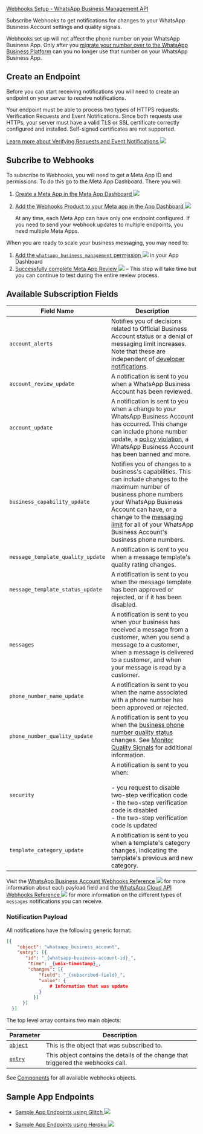 [Webhooks Setup - WhatsApp Business Management API](https://developers.facebook.com/docs/whatsapp/business-management-api/guides/set-up-webhooks)

Subscribe Webhooks to get notifications for changes to your WhatsApp Business Account settings and quality signals.

Webhooks set up will not affect the phone number on your WhatsApp Business App. Only after you [migrate your number over to the WhatsApp Business Platform](https://developers.facebook.com/docs/whatsapp/overview/phone-number#migrate) can you no longer use that number on your WhatsApp Business App.

## Create an Endpoint

Before you can start receiving notifications you will need to create an endpoint on your server to receive notifications.

Your endpoint must be able to process two types of HTTPS requests: Verification Requests and Event Notifications. Since both requests use HTTPs, your server must have a valid TLS or SSL certificate correctly configured and installed. Self-signed certificates are not supported.

[Learn more about Verifying Requests and Event Notifications ![](https://scontent.fmlg11-1.fna.fbcdn.net/v/t39.2365-6/276034258_1045248339390233_3876773921429146148_n.png?stp=dst-webp&_nc_cat=110&ccb=1-7&_nc_sid=e280be&_nc_ohc=81-3ZJVfydoQ7kNvgEYhkTg&_nc_ht=scontent.fmlg11-1.fna&oh=00_AYBdmBQag3KBrsEiLQ1HpHhRGtbWiWSsL0J6RMfwTCXXqQ&oe=66835575)](https://developers.facebook.com/docs/graph-api/webhooks/getting-started#create-endpoint) 

## Subcribe to Webhooks

To subscribe to Webhooks, you will need to get a Meta App ID and permissions. To do this go to the Meta App Dashboard. There you will:

1. [Create a Meta App in the Meta App Dashboard ![](https://scontent.fmlg11-1.fna.fbcdn.net/v/t39.2365-6/276034258_1045248339390233_3876773921429146148_n.png?stp=dst-webp&_nc_cat=110&ccb=1-7&_nc_sid=e280be&_nc_ohc=81-3ZJVfydoQ7kNvgEYhkTg&_nc_ht=scontent.fmlg11-1.fna&oh=00_AYBdmBQag3KBrsEiLQ1HpHhRGtbWiWSsL0J6RMfwTCXXqQ&oe=66835575)](https://developers.facebook.com/docs/development/create-an-app) 
2. [Add the Webhooks Product to your Meta app in the App Dashboard ![](https://scontent.fmlg11-1.fna.fbcdn.net/v/t39.2365-6/276034258_1045248339390233_3876773921429146148_n.png?stp=dst-webp&_nc_cat=110&ccb=1-7&_nc_sid=e280be&_nc_ohc=81-3ZJVfydoQ7kNvgEYhkTg&_nc_ht=scontent.fmlg11-1.fna&oh=00_AYBdmBQag3KBrsEiLQ1HpHhRGtbWiWSsL0J6RMfwTCXXqQ&oe=66835575)](https://developers.facebook.com/docs/graph-api/webhooks/getting-started#configure-webhooks-product) 
    
    At any time, each Meta App can have only one endpoint configured. If you need to send your webhook updates to multiple endpoints, you need multiple Meta Apps.
    

When you are ready to scale your business messaging, you may need to:

1. [Add the `whatsapp_business_management` permission ![](https://scontent.fmlg11-1.fna.fbcdn.net/v/t39.2365-6/276034258_1045248339390233_3876773921429146148_n.png?stp=dst-webp&_nc_cat=110&ccb=1-7&_nc_sid=e280be&_nc_ohc=81-3ZJVfydoQ7kNvgEYhkTg&_nc_ht=scontent.fmlg11-1.fna&oh=00_AYBdmBQag3KBrsEiLQ1HpHhRGtbWiWSsL0J6RMfwTCXXqQ&oe=66835575)](https://developers.facebook.com/docs/development/create-an-app/app-dashboard#app-review) in your App Dashboard
2. [Successfully complete Meta App Review ![](https://scontent.fmlg11-1.fna.fbcdn.net/v/t39.2365-6/276034258_1045248339390233_3876773921429146148_n.png?stp=dst-webp&_nc_cat=110&ccb=1-7&_nc_sid=e280be&_nc_ohc=81-3ZJVfydoQ7kNvgEYhkTg&_nc_ht=scontent.fmlg11-1.fna&oh=00_AYBdmBQag3KBrsEiLQ1HpHhRGtbWiWSsL0J6RMfwTCXXqQ&oe=66835575)](https://developers.facebook.com/docs/app-review) – This step will take time but you can continue to test during the entire review process.

[](https://developers.facebook.com/docs/whatsapp/business-management-api/guides/set-up-webhooks#)

## Available Subscription Fields

|Field Name|Description|
|---|---|
|`account_alerts`|Notifies you of decisions related to Official Business Account status or a denial of messaging limit increases. Note that these are independent of [developer notifications](https://developers.facebook.com/docs/development/create-an-app/developer-settings#notification-settings).|
|`account_review_update`|A notification is sent to you when a WhatsApp Business Account has been reviewed.|
|`account_update`|A notification is sent to you when a change to your WhatsApp Business Account has occurred. This change can include phone number update, a [policy violation](https://developers.facebook.com/docs/whatsapp/overview/policy-enforcement), a WhatsApp Business Account has been banned and more.|
|`business_capability_update`|Notifies you of changes to a business's capabilities. This can include changes to the maximum number of business phone numbers your WhatsApp Business Account can have, or a change to the [messaging limit](https://developers.facebook.com/docs/whatsapp/messaging-limits) for all of your WhatsApp Business Account's business phone numbers.|
|`message_template_quality_update`|A notification is sent to you when a message template's quality rating changes.|
|`message_template_status_update`|A notification is sent to you when the message template has been approved or rejected, or if it has been disabled.|
|`messages`|A notification is sent to you when your business has received a message from a customer, when you send a message to a customer, when a message is delivered to a customer, and when your message is read by a customer.|
|`phone_number_name_update`|A notification is sent to you when the name associated with a phone number has been approved or rejected.|
|`phone_number_quality_update`|A notification is sent to you when the [business phone number quality status](https://www.facebook.com/business/help/896873687365001) changes. See [Monitor Quality Signals](https://developers.facebook.com/docs/whatsapp/guides/how-to-monitor-quality-signals) for additional information.|
|`security`|A notification is sent to you when:<br><br>- you request to disable two-step verification code<br>- the two-step verification code is disabled<br>- the two-step verification code is updated|
|`template_category_update`|A notification is sent to you when a template's category changes, indicating the template's previous and new category.|

Visit the [WhatsApp Business Account Webhooks Reference ![](https://scontent.fmlg11-1.fna.fbcdn.net/v/t39.2365-6/276034258_1045248339390233_3876773921429146148_n.png?stp=dst-webp&_nc_cat=110&ccb=1-7&_nc_sid=e280be&_nc_ohc=81-3ZJVfydoQ7kNvgEYhkTg&_nc_ht=scontent.fmlg11-1.fna&oh=00_AYBdmBQag3KBrsEiLQ1HpHhRGtbWiWSsL0J6RMfwTCXXqQ&oe=66835575)](https://developers.facebook.com/docs/graph-api/webhooks/reference/whatsapp-business-account/) for more information about each payload field and the [WhatsApp Cloud API Webhooks Reference ![](https://scontent.fmlg11-1.fna.fbcdn.net/v/t39.2365-6/276034258_1045248339390233_3876773921429146148_n.png?stp=dst-webp&_nc_cat=110&ccb=1-7&_nc_sid=e280be&_nc_ohc=81-3ZJVfydoQ7kNvgEYhkTg&_nc_ht=scontent.fmlg11-1.fna&oh=00_AYBdmBQag3KBrsEiLQ1HpHhRGtbWiWSsL0J6RMfwTCXXqQ&oe=66835575)](https://developers.facebook.com/docs/whatsapp/cloud-api/webhooks/components) for more information on the different types of `messages` notifications you can receive.

### Notification Payload

All notifications have the following generic format:

```json
[{
    "object": "whatsapp_business_account",
    "entry": [{
       "id": "_{whatsapp-business-account-id}_",
        "time": _{unix-timestamp}_,
        "changes": [{
            "field": "_{subscribed-field}_",
            "value": {
                # Information that was update
            }
          }]
      }]
  }]
```

The top level array contains two main objects:

|Parameter|Description|
|---|---|
|[`object`](https://developers.facebook.com/docs/whatsapp/business-management-api/webhooks/components)|This is the object that was subscribed to.|
|[`entry`](https://developers.facebook.com/docs/whatsapp/business-management-api/webhooks/components#entry-object)|This object contains the details of the change that triggered the webhooks call.|

See [Components](https://developers.facebook.com/docs/whatsapp/business-management-api/webhooks/components) for all available webhooks objects.

[](https://developers.facebook.com/docs/whatsapp/business-management-api/guides/set-up-webhooks#)

## Sample App Endpoints

- [Sample App Endpoints using Glitch ![](https://scontent.fmlg11-1.fna.fbcdn.net/v/t39.2365-6/276034258_1045248339390233_3876773921429146148_n.png?stp=dst-webp&_nc_cat=110&ccb=1-7&_nc_sid=e280be&_nc_ohc=81-3ZJVfydoQ7kNvgEYhkTg&_nc_ht=scontent.fmlg11-1.fna&oh=00_AYBdmBQag3KBrsEiLQ1HpHhRGtbWiWSsL0J6RMfwTCXXqQ&oe=66835575)](https://developers.facebook.com/docs/whatsapp/cloud-api/guides/sample-app-endpoints) 
    
- [Sample App Endpoints using Heroku ![](https://scontent.fmlg11-1.fna.fbcdn.net/v/t39.2365-6/276034258_1045248339390233_3876773921429146148_n.png?stp=dst-webp&_nc_cat=110&ccb=1-7&_nc_sid=e280be&_nc_ohc=81-3ZJVfydoQ7kNvgEYhkTg&_nc_ht=scontent.fmlg11-1.fna&oh=00_AYBdmBQag3KBrsEiLQ1HpHhRGtbWiWSsL0J6RMfwTCXXqQ&oe=66835575)](https://developers.facebook.com/docs/graph-api/webhooks/sample-apps)